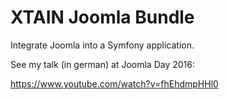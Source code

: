 # XTAIN Joomla Bundle

Integrate Joomla into a Symfony application.

See my talk (in german) at Joomla Day 2016:

https://www.youtube.com/watch?v=fhEhdmpHHl0
